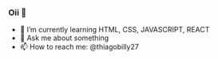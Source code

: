 ### Oii 👋

- 🌱 I’m currently learning HTML, CSS, JAVASCRIPT, REACT
- 💬 Ask me about something
- 📫 How to reach me: @thiagobilly27

